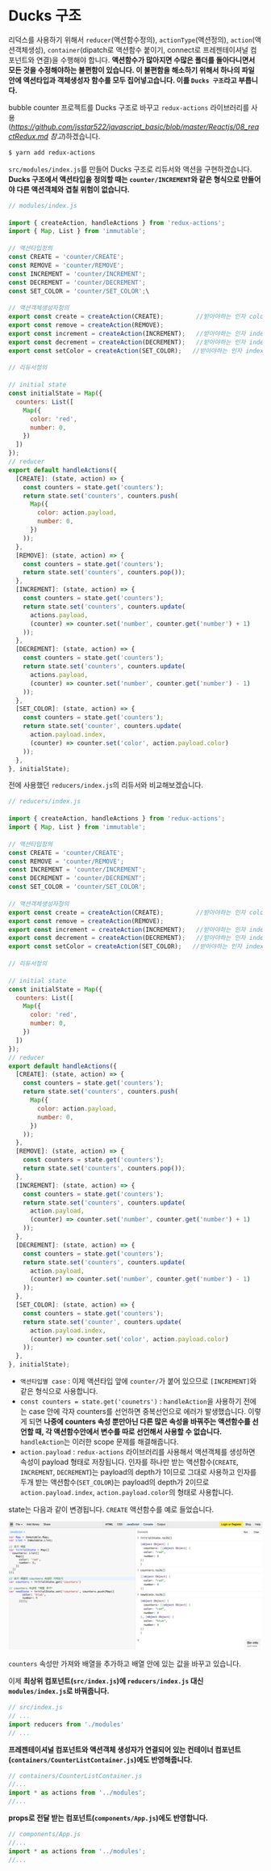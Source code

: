 # Ducks 구조

리덕스를 사용하기 위해서 `reducer`(액션함수정의), `actionType`(액션정의), `action`(액션객체생성), `container`(dipatch로 액션함수 붙이기, connect로 프레젠테이셔널 컴포넌트와 연결)을 수행해야 합니다. **액션함수가 많아지면 수많은 폴더를 돌아다니면서 모든 것을 수정해야하는 불편함이 있습니다. 이 불편함을 해소하기 위해서 하나의 파일 안에 액션타입과 객체생성자 함수를 모두 집어넣고습니다. 이를 `Ducks 구조`라고 부릅니다.** 

bubble counter 프로젝트를 Ducks 구조로 바꾸고 `redux-actions` 라이브러리를 사용(*https://github.com/jsstar522/javascript_basic/blob/master/Reactjs/08_reactRedux.md 참고*)하겠습니다.

```bash
$ yarn add redux-actions
```

`src/modules/index.js`를 만들어 Ducks 구조로 리듀서와 액션을 구현하겠습니다. **Ducks 구조에서 액션타입을 정의할 때는 `counter/INCREMENT`와 같은 형식으로 만들어야 다른 액션객체와 겹칠 위험이 없습니다.**

```javascript
// modules/index.js

import { createAction, handleActions } from 'redux-actions';
import { Map, List } from 'immutable';

// 액션타입정의
const CREATE = 'counter/CREATE';
const REMOVE = 'counter/REMOVE';
const INCREMENT = 'counter/INCREMENT';
const DECREMENT = 'counter/DECREMENT';
const SET_COLOR = 'counter/SET_COLOR';\

// 액션객체생성자정의
export const create = createAction(CREATE);         //받아야하는 인자 color
export const remove = createAction(REMOVE);
export const increment = createAction(INCREMENT);   //받아야하는 인자 index
export const decrement = createAction(DECREMENT);   //받아야하는 인자 index
export const setColor = createAction(SET_COLOR);   //받아야하는 인자 index, color

// 리듀서정의

// initial state
const initialState = Map({
  counters: List([
    Map({
      color: 'red',
      number: 0,
    })
  ])
});
// reducer
export default handleActions({
  [CREATE]: (state, action) => {
    const counters = state.get('counters');
    return state.set('counters', counters.push(
      Map({
        color: action.payload,
        number: 0,
      })
    ));
  },
  [REMOVE]: (state, action) => {
    const counters = state.get('counters');
    return state.set('counters', counters.pop());
  },
  [INCREMENT]: (state, action) => {
    const counters = state.get('counters');
    return state.set('counters', counters.update(
      actions.payload,
      (counter) => counter.set('number', counter.get('number') + 1)
    ));
  },
  [DECREMENT]: (state, action) => {
    const counters = state.get('counters');
    return state.set('counters', counters.update(
      actions.payload,
      (counter) => counter.set('number', counter.get('number') - 1)
    ));
  },
  [SET_COLOR]: (state, action) => {
    const counters = state.get('counters');
    return state.set('counter', counters.update(
      action.payload.index,
      (counter) => counter.set('color', action.payload.color)
    ));
  },
}, initialState);
```

전에 사용했던 `reducers/index.js`의 리듀서와 비교해보겠습니다.

```javascript
// reducers/index.js

import { createAction, handleActions } from 'redux-actions';
import { Map, List } from 'immutable';

// 액션타입정의
const CREATE = 'counter/CREATE';
const REMOVE = 'counter/REMOVE';
const INCREMENT = 'counter/INCREMENT';
const DECREMENT = 'counter/DECREMENT';
const SET_COLOR = 'counter/SET_COLOR';

// 액션객체생성자정의
export const create = createAction(CREATE);         //받아야하는 인자 color
export const remove = createAction(REMOVE);
export const increment = createAction(INCREMENT);   //받아야하는 인자 index
export const decrement = createAction(DECREMENT);   //받아야하는 인자 index
export const setColor = createAction(SET_COLOR);   //받아야하는 인자 index, color

// 리듀서정의

// initial state
const initialState = Map({
  counters: List([
    Map({
      color: 'red',
      number: 0,
    })
  ])
});
// reducer
export default handleActions({
  [CREATE]: (state, action) => {
    const counters = state.get('counters');
    return state.set('counters', counters.push(
      Map({
        color: action.payload,
        number: 0,
      })
    ));
  },
  [REMOVE]: (state, action) => {
    const counters = state.get('counters');
    return state.set('counters', counters.pop());
  },
  [INCREMENT]: (state, action) => {
    const counters = state.get('counters');
    return state.set('counters', counters.update(
      action.payload,
      (counter) => counter.set('number', counter.get('number') + 1)
    ));
  },
  [DECREMENT]: (state, action) => {
    const counters = state.get('counters');
    return state.set('counters', counters.update(
      action.payload,
      (counter) => counter.set('number', counter.get('number') - 1)
    ));
  },
  [SET_COLOR]: (state, action) => {
    const counters = state.get('counters');
    return state.set('counter', counters.update(
      action.payload.index,
      (counter) => counter.set('color', action.payload.color)
    ));
  },
}, initialState);

```

* `액션타입별 case` : 이제 액션타입 앞에 `counter/`가 붙어 있으므로 `[INCREMENT]`와 같은 형식으로 사용합니다. 
* `const counters = state.get('counetrs')` : `handleAction`을 사용하기 전에는 case 안에 각자 counters를 선언하면 중복선언으로 에러가 발생했습니다. 이렇게 되면 **나중에 counters 속성 뿐만아닌 다른 많은 속성을 바꿔주는 액션함수를 선언할 때, 각 액션함수안에서 변수를 따로 선언해서 사용할 수 없습니다.** `handleAction`는 이러한 scope 문제를 해결해줍니다.
* `action.payload` : `redux-actions` 라이브러리를 사용해서 액션객체를 생성하면 속성이 payload 형태로 저장됩니다. 인자를 하나만 받는 액션함수(`CREATE`, `INCREMENT`, `DECREMENT`)는 payload의 depth가 1이므로 그대로 사용하고 인자를 두개 받는 액션함수(`SET_COLOR`)는 payload의 depth가 2이므로 `action.payload.index`, `action.payload.color`의 형태로 사용합니다.

state는 다음과 같이 변경됩니다. `CREATE` 액션함수를 예로 들었습니다.

![ducks](ducks.png)

`counters` 속성만 가져와 배열을 추가하고 배열 안에 있는 값을 바꾸고 있습니다.

이제 **최상위 컴포넌트(`src/index.js`)에 `reducers/index.js` 대신 `modules/index.js`로 바꿔줍니다.**

```javascript
// src/index.js
// ...
import reducers from './modules'
// ...
```

**프레젠테이셔널 컴포넌트와 액션객체 생성자가 연결되어 있는 컨테이너 컴포넌트(`containers/CounterListContainer.js`)에도 반영해줍니다.**

```javascript
// containers/CounterListContainer.js
//...
import * as actions from '../modules';
//...
```

**props로 전달 받는 컴포넌트(`components/App.js`)에도 반영합니다.**

```javascript
// components/App.js
//...
import * as actions from '../modules';
//...
```